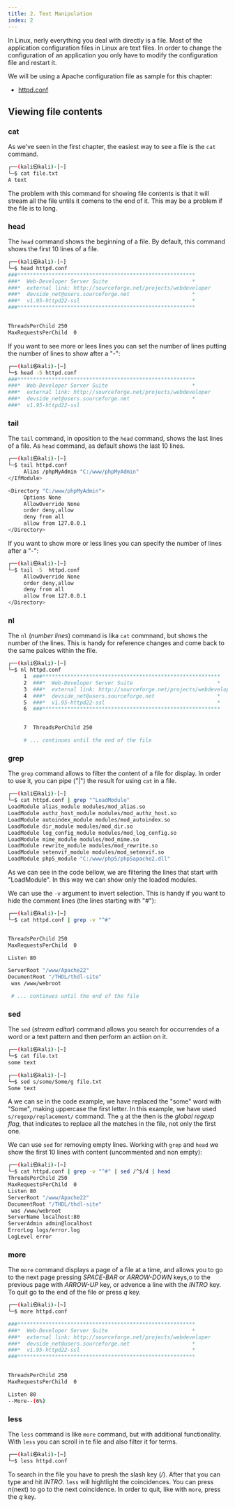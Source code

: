 ```yaml
---
title: 2. Text Manipulation
index: 2
---
```


In Linux, nerly everything you deal with directly is a file. Most of the application configuration files in Linux are text files. In order to change the configuration of an application you only have to modify the configuration file and restart it.

We will be using a Apache configuration file as sample for this chapter:

- [httpd.conf](httpd.conf)

## Viewing file contents

### cat

As we've seen in the first chapter, the easiest way to see a file is the `cat` command.

```bash
┌──(kali㉿kali)-[~]
└─$ cat file.txt
A text
```

The problem with this command for showing file contents is that it will stream all the file untils it comens to the end of it. This may be a problem if the file is to long.

### head

The `head` command shows the beginning of a file. By default, this command shows the first 10 lines of a file.

```bash
┌──(kali㉿kali)-[~]
└─$ head httpd.conf
###*********************************************************
###*  Web-Developer Server Suite                           *
###*  external link: http://sourceforge.net/projects/webdeveloper         *
###*  devside_net@users.sourceforge.net                    *
###*  v1.95-httpd22-ssl                                    *
###*********************************************************


ThreadsPerChild 250
MaxRequestsPerChild  0
```

If you want to see more or lees lines you can set the number of lines putting the number of lines to show after a "-":

```bash
┌──(kali㉿kali)-[~]
└─$ head -5 httpd.conf
###*********************************************************
###*  Web-Developer Server Suite                           *
###*  external link: http://sourceforge.net/projects/webdeveloper         *
###*  devside_net@users.sourceforge.net                    *
###*  v1.95-httpd22-ssl
```

### tail

The `tail` command, in oposition to the `head` command, shows the last lines of a file. As `head` command, as default shows the last 10 lines.

```bash
┌──(kali㉿kali)-[~]
└─$ tail httpd.conf
     Alias /phpMyAdmin "C:/www/phpMyAdmin"
</IfModule>

<Directory "C:/www/phpMyAdmin">
     Options None
     AllowOverride None
     order deny,allow
     deny from all
     allow from 127.0.0.1
</Directory>
```

If you want to show more or less lines you can specify the number of lines after a "-":

```bash
┌──(kali㉿kali)-[~]
└─$ tail -5  httpd.conf
     AllowOverride None
     order deny,allow
     deny from all
     allow from 127.0.0.1
</Directory>
```

### nl

The `nl` (_number lines_) command is lika `cat` commnand, but shows the number of the lines. This is handy for reference changes and come back to the same palces within the file.

```bash
┌──(kali㉿kali)-[~]
└─$ nl httpd.conf
     1  ###*********************************************************
     2  ###*  Web-Developer Server Suite                           *
     3  ###*  external link: http://sourceforge.net/projects/webdeveloper         *
     4  ###*  devside_net@users.sourceforge.net                    *
     5  ###*  v1.95-httpd22-ssl                                    *
     6  ###*********************************************************


     7  ThreadsPerChild 250

     # ... continues until the end of the file
```

### grep

The `grep` command allows to filter the content of a file for display. In order to use it, you can pipe ("|") the result for using `cat` in a file.

```bash
┌──(kali㉿kali)-[~]
└─$ cat httpd.conf | grep "^LoadModule"
LoadModule alias_module modules/mod_alias.so
LoadModule authz_host_module modules/mod_authz_host.so
LoadModule autoindex_module modules/mod_autoindex.so
LoadModule dir_module modules/mod_dir.so
LoadModule log_config_module modules/mod_log_config.so
LoadModule mime_module modules/mod_mime.so
LoadModule rewrite_module modules/mod_rewrite.so
LoadModule setenvif_module modules/mod_setenvif.so
LoadModule php5_module "C:/www/php5/php5apache2.dll"
```

As we can see in the code bellow, we are filtering the lines that start with "LoadModule". In this way we can show only the loaded modules.

We can use the `-v` argument to invert selection. This is handy if you want to hide the comment lines (the lines starting with "#"):

```bash
┌──(kali㉿kali)-[~]
└─$ cat httpd.conf | grep -v "^#"


ThreadsPerChild 250
MaxRequestsPerChild  0

Listen 80

ServerRoot "/www/Apache22"
DocumentRoot "/THDL/thdl-site"
 was /www/webroot

 # ... continues until the end of the file
```

### sed

The `sed` (_stream editor_) command allows you search for occurrendes of a word or a text pattern and then perform an actiion on it.

```bash
┌──(kali㉿kali)-[~]
└─$ cat file.txt
some text

┌──(kali㉿kali)-[~]
└─$ sed s/some/Some/g file.txt
Some text
```

A we can se in the code example, we have replaced the "some" word with "Some", making uppercase the first letter. In this example, we have used `s/regexp/replacement/` command. The `g` at the then is the _global regexp flag_, that indicates to replace all the matches in the file, not only the first one.

We can use `sed` for removing empty lines. Working with `grep` and `head` we show the first 10 lines with content (uncommented and non empty):

```bash
┌──(kali㉿kali)-[~]
└─$ cat httpd.conf | grep -v "^#" | sed /^$/d | head
ThreadsPerChild 250
MaxRequestsPerChild  0
Listen 80
ServerRoot "/www/Apache22"
DocumentRoot "/THDL/thdl-site"
 was /www/webroot
ServerName localhost:80
ServerAdmin admin@localhost
ErrorLog logs/error.log
LogLevel error
```

### more

The `more` command displays a page of a file at a time, and allows you to go to the next page pressing _SPACE-BAR_ or _ARROW-DOWN_ keys,o to the previous page with _ARROW-UP_ key, or advence a line with the _INTRO_ key. To quit go to the end of the file or press _q_ key.

```bash
┌──(kali㉿kali)-[~]
└─$ more httpd.conf

###*********************************************************
###*  Web-Developer Server Suite                           *
###*  external link: http://sourceforge.net/projects/webdeveloper         *
###*  devside_net@users.sourceforge.net                    *
###*  v1.95-httpd22-ssl                                    *
###*********************************************************


ThreadsPerChild 250
MaxRequestsPerChild  0

Listen 80
--More--(6%)
```

### less

The `less` command is like `more` command, but with additional functionality. With `less` you can scroll in te file and also filter it for terms.

``` bash
┌──(kali㉿kali)-[~]
└─$ less httpd.conf
```

To search in the file you have to presh the slash key (_/_). After that you can type and hit _INTRO_. `less` will hightlight the coincidences. You can press _n_(next) to go to the next coincidence. In order to quit, like with `more`, press the _q_ key.